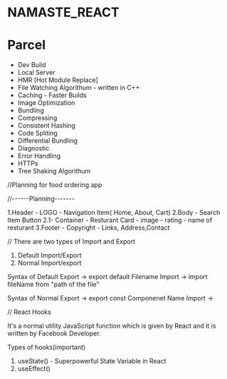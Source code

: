  # NAMASTE_REACT

 # Parcel
 - Dev Build
 - Local Server
 - HMR [Hot Module Replace]
 - File Watching Algorithum - written in C++
 - Caching - Faster Builds
 - Image Optimization
 - Bundling
 - Compressing
 - Consistent Hashing
 - Code Spliting
 - Differential Bundling
 - Diagnostic
 - Error Handling
 - HTTPs
 - Tree Shaking Algorithum



//Planning for food ordering app

 //------Planning-------

1.Header
    - LOGO
    - Navigation Item( Home, About, Cart)
2.Body
    - Search Item Button
  2.1- Container
        - Resturant Card
        - image
        - rating
        - name of resturant
3.Footer
    - Copyright
    - Links, Address,Contact


// There are two types of Import and Export

1. Default Import/Export
2. Normal Import/export

Syntax of Default
    Export ->  export default Filename
    Import ->  import fileName from "path of the file"

Syntax of Normal
    Export -> export const Componenet Name
    Import -> 

// React Hooks

It's a normal utility JavaScript function which is given by React and it is written by Facebook Developer.

Types of hooks(important)
1. useState() - Superpowerful State Variable in React
2. useEffect()
